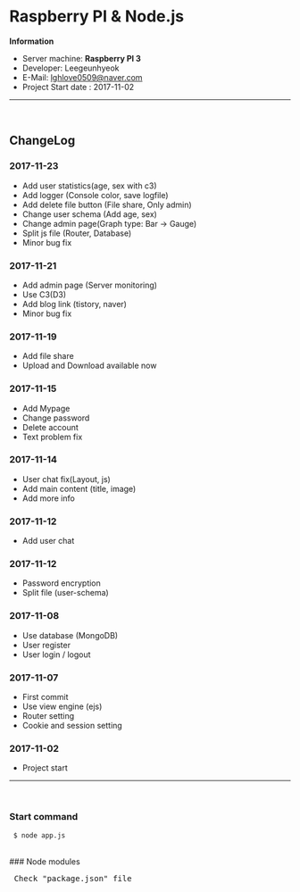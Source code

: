 # Raspberry PI & Node.js

**Information**
- Server machine: **Raspberry PI 3**
- Developer: Leegeunhyeok
- E-Mail: lghlove0509@naver.com
- Project Start date : 2017-11-02
---
<br>  

## ChangeLog

### 2017-11-23
* Add user statistics(age, sex with c3)
* Add logger (Console color, save logfile)
* Add delete file button (File share, Only admin)
* Change user schema (Add age, sex)
* Change admin page(Graph type: Bar -> Gauge)
* Split js file (Router, Database)
* Minor bug fix

### 2017-11-21
* Add admin page (Server monitoring)
* Use C3(D3)
* Add blog link (tistory, naver)
* Minor bug fix

### 2017-11-19
* Add file share
* Upload and Download available now

### 2017-11-15
* Add Mypage
* Change password
* Delete account
* Text problem fix

### 2017-11-14
* User chat fix(Layout, js)
* Add main content (title, image)
* Add more info


### 2017-11-12
* Add user chat 


### 2017-11-12
* Password encryption
* Split file (user-schema) 


### 2017-11-08
* Use database (MongoDB)
* User register
* User login / logout


### 2017-11-07
* First commit
* Use view engine (ejs)
* Router setting
* Cookie and session setting


### 2017-11-02
* Project start
	
---
<br>
  
### Start command 
<pre><code> $ node app.js </code></pre>

<br>
### Node modules
<pre> Check "package.json" file </pre>
